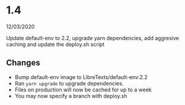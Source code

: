# 1.4
12/03/2020

Update default-env to 2.2, upgrade yarn dependencies, add aggresive caching and update the deploy.sh script

## Changes
- Bump default-env image to LibreTexts/default-env:2.2
- Ran `yarn upgrade` to upgrade dependencies.
- Files on production will now be cached for up to a week
- You may now specify a branch with deploy.sh

